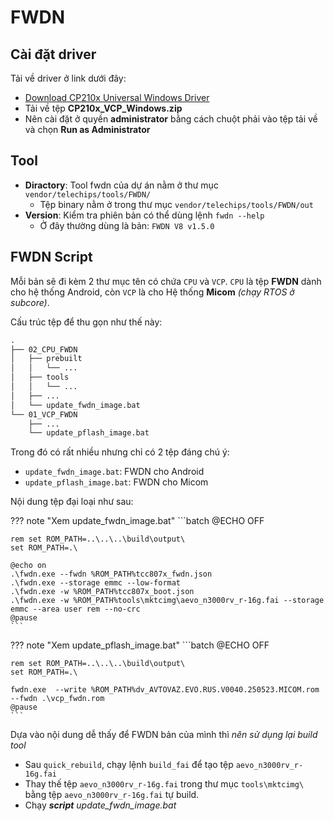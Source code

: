 # FWDN

## Cài đặt driver

Tải về driver ở link dưới đây:

- [Download CP210x Universal Windows Driver](https://www.silabs.com/developers/usb-to-uart-bridge-vcp-drivers?tab=downloads)
- Tải về tệp __CP210x_VCP_Windows.zip__
- Nên cài đặt ở quyền __administrator__ bằng cách chuột phải vào tệp tải về và chọn __Run as Administrator__

## Tool

- __Diractory__: Tool fwdn của dự án nằm ở thư mục `vendor/telechips/tools/FWDN/`
    - Tệp binary nằm ở trong thư mục `vendor/telechips/tools/FWDN/out`
- __Version__: Kiểm tra phiên bản có thể dùng lệnh `fwdn --help`
    - Ở đây thường dùng là bản: `FWDN V8 v1.5.0`

## FWDN Script

Mỗi bản sẽ đi kèm 2 thư mục tên có chứa `CPU` và `VCP`. `CPU` là tệp __FWDN__ dành cho hệ thống Android, còn `VCP` là cho Hệ thống __Micom__ _(chạy RTOS ở subcore)_.

Cấu trúc tệp để thu gọn như thế này:

```txt
.
├── 02_CPU_FWDN
│   ├── prebuilt
│   │   └── ...
│   ├── tools
│   │   └── ...
│   ├── ...
│   └── update_fwdn_image.bat
└── 01_VCP_FWDN
    ├── ...
    └── update_pflash_image.bat
```

Trong đó có rất nhiều nhưng chỉ có 2 tệp đáng chú ý:

- `update_fwdn_image.bat`: FWDN cho Android
- `update_pflash_image.bat`: FWDN cho Micom

Nội dung tệp đại loại như sau:

??? note "Xem update_fwdn_image.bat"
    ```batch
    @ECHO OFF

    rem set ROM_PATH=..\..\..\build\output\
    set ROM_PATH=.\

    @echo on
    .\fwdn.exe --fwdn %ROM_PATH%tcc807x_fwdn.json
    .\fwdn.exe --storage emmc --low-format 
    .\fwdn.exe -w %ROM_PATH%tcc807x_boot.json
    .\fwdn.exe -w %ROM_PATH%tools\mktcimg\aevo_n3000rv_r-16g.fai --storage emmc --area user rem --no-crc
    @pause
    ```

??? note "Xem update_pflash_image.bat"
    ```batch
    @ECHO OFF

    rem set ROM_PATH=..\..\..\build\output\
    set ROM_PATH=.\

    fwdn.exe  --write %ROM_PATH%dv_AVTOVAZ.EVO.RUS.V0040.250523.MICOM.rom --fwdn .\vcp_fwdn.rom
    @pause
    ```

Dựa vào nội dung dễ thấy để FWDN bản của mình thì _nên sử dụng lại build tool_

- Sau `quick_rebuild`, chạy lệnh `build_fai` để tạo tệp `aevo_n3000rv_r-16g.fai`
- Thay thế tệp `aevo_n3000rv_r-16g.fai` trong thư mục `tools\mktcimg\` bằng tệp `aevo_n3000rv_r-16g.fai` tự build.
- Chạy ___script___ _update_fwdn_image.bat_